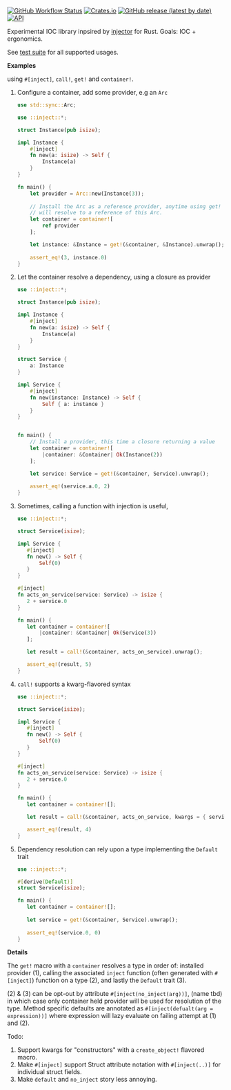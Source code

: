 [![GitHub Workflow Status](https://img.shields.io/github/workflow/status/tobni/inject-rs/Rust)](https://github.com/tobni/inject-rs/actions?query=workflow%3ARust)
[![Crates.io](https://img.shields.io/crates/v/inject)](https://crates.io/crates/inject)
[![GitHub release (latest by date)](https://img.shields.io/github/v/release/tobni/inject-rs)](https://github.com/tobni/inject-rs/releases)
[![API](https://docs.rs/inject/badge.svg)](https://docs.rs/inject)

Experimental IOC library inpsired by [injector](https://github.com/alecthomas/injector) for Rust. Goals: IOC + ergonomics.

See [test suite](https://github.com/tobni/inject-rs/tree/master/tests) for all supported usages.

**Examples**

using `#[inject]`, `call!`, `get!` and `container!`.

1. Configure a container, add some provider, e.g an `Arc`
    ```rust
    use std::sync::Arc;
    
    use ::inject::*;
    
    struct Instance(pub isize);
    
    impl Instance {
        #[inject]
        fn new(a: isize) -> Self {
            Instance(a)
        }
    }
    
    fn main() {
        let provider = Arc::new(Instance(3));
        
        // Install the Arc as a reference provider, anytime using get!
        // will resolve to a reference of this Arc.
        let container = container![
            ref provider
        ];
    
        let instance: &Instance = get!(&container, &Instance).unwrap();
        
        assert_eq!(3, instance.0)
    }
    ```

2. Let the container resolve a dependency, using a closure as provider

    ```rust
    use ::inject::*;
   
    struct Instance(pub isize);
    
    impl Instance {
        #[inject]
        fn new(a: isize) -> Self {
            Instance(a)
        }
    }
    
    struct Service {
        a: Instance
    }
    
    impl Service {
        #[inject]
        fn new(instance: Instance) -> Self {
            Self { a: instance }
        }
    }
    
    
    fn main() {
        // Install a provider, this time a closure returning a value
        let container = container![
            |container: &Container| Ok(Instance(2))
        ];
    
        let service: Service = get!(&container, Service).unwrap();
        
        assert_eq!(service.a.0, 2)
    }
    ```

3. Sometimes, calling a function with injection is useful, 
    ```rust
    use ::inject::*;
    
    struct Service(isize);
    
    impl Service {
       #[inject]
       fn new() -> Self {
           Self(0)
       }
    }
    
    #[inject]
    fn acts_on_service(service: Service) -> isize {
       2 + service.0
    }
    
    fn main() {
       let container = container![
           |container: &Container| Ok(Service(3))
       ];
    
       let result = call!(&container, acts_on_service).unwrap();
    
       assert_eq!(result, 5)
    }
   ```
4. `call!` supports a kwarg-flavored syntax
    ```rust
    use ::inject::*;
    
    struct Service(isize);
    
    impl Service {
       #[inject]
       fn new() -> Self {
           Self(0)
       }
    }
    
    #[inject]
    fn acts_on_service(service: Service) -> isize {
       2 + service.0
    }
    
    fn main() {
       let container = container![];
    
       let result = call!(&container, acts_on_service, kwargs = { service: Service(2) }).unwrap();
    
       assert_eq!(result, 4)
    }
   ```

5. Dependency resolution can rely upon a type implementing the `Default` trait
    ```rust
   use ::inject::*;
   
   #[derive(Default)]
   struct Service(isize);
   
   fn main() {
       let container = container![];
       
       let service = get!(&container, Service).unwrap();
       
       assert_eq!(service.0, 0)
   }
   ```


**Details** 

The `get!` macro with a `container` resolves a type in order of: installed provider (1), calling the associated `inject` function (often generated with `#[inject]`) function on a type (2), and lastly the `Default` trait (3).

(2) & (3) can be opt-out by attribute `#[inject(no_inject(arg))]`, (name tbd) in which case only container held provider will be used for resolution of the type. Method specific defaults are annotated as `#[inject(defualt(arg = expression))]` where expression will lazy evaluate on failing attempt at (1) and (2).

Todo:
1. Support kwargs for "constructors" with a `create_object!` flavored macro.
2. Make `#[inject]` support Struct attribute notation with `#[inject(..)]` for individual struct fields. 
3. Make `default` and `no_inject` story less annoying.
